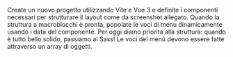 Create un nuovo progetto utilizzando Vite e Vue 3 e definite i componenti necessari per strutturare il layout come da screenshot allegato. Quando la struttura a macroblocchi è pronta, popolate le voci di menu dinamicamente usando i data del componente. Per oggi diamo priorità alla struttura: quando è tutto bello solido, passiamo al Sass! Le voci del menù devono essere fatte attraverso un array di oggetti.
